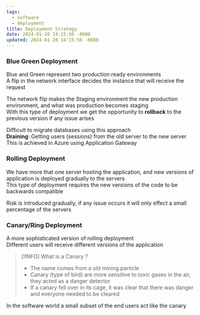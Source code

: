 ```yaml
---
tags:
  - software
  - deployment
title: Deployment Strategy
date: 2024-01-28 14:15:56 -0600
updated: 2024-01-28 14:15:56 -0600
---
```


### Blue Green Deployment

Blue and Green represent two production ready environments  
A flip in the network interface decides the instance that will receive the request    

The network flip makes the Staging environment the new production environment, and what was production becomes staging  
With this type of deployment we get the opportunity to **rollback** to the previous version if any issue arises  

Difficult to migrate databases using this approach  
**Draining**: Getting users (sessions) from the old server to the new server  
This is achieved in Azure using Application Gateway

### Rolling Deployment

We have more that one server hosting the application, and new versions of application is deployed gradually to the servers  
This type of deployment requires the new versions of the code to be backwards compatible

Risk is introduced gradually, if any issue occurs it will only effect a small percentage of the servers  

### Canary/Ring Deployment

A more sophisticated version of rolling deployment  
Different users will receive different versions of the application  

> [!INFO] What is a Canary ?
> - The name comes from a old mining particle  
> - Canary (type of bird) are more sensitive to toxic gases in the air, they acted as a danger detector  
> - If a canary fell over in its cage, it was clear that there was danger and everyone needed to be cleared  

In the software world a small subset of the end users act like the canary
